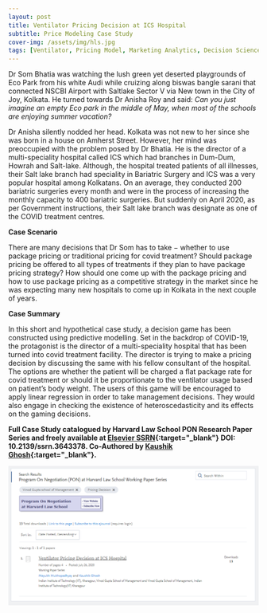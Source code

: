 ```yaml
---
layout: post
title: Ventilator Pricing Decision at ICS Hospital
subtitle: Price Modeling Case Study
cover-img: /assets/img/hls.jpg
tags: [Ventilator, Pricing Model, Marketing Analytics, Decision Science]
---
```


Dr Som Bhatia was watching the lush green yet deserted playgrounds of Eco Park from his white Audi while cruizing along biswas bangle sarani that connected NSCBI Airport with Saltlake Sector V via New town in the City of Joy, Kolkata. He turned towards Dr Anisha Roy and said: *Can you just imagine an empty Eco park in the middle of May, when most of the schools are enjoying summer vacation?* 

Dr Anisha silently nodded her head. Kolkata was not new to her since she was born in a house on Amherst Street. However, her mind was preoccupied with the problem posed by Dr Bhatia. He is the director of a multi-speciality hospital called ICS which had branches in Dum-Dum, Howrah and Salt-lake. Although, the hospital treated patients of all illnesses, their Salt lake branch had speciality in Bariatric Surgery and ICS was a very popular hospital among Kolkatans. On an average, they conducted 200 bariatric surgeries every month and were in the process of increasing the monthly capacity to 400 bariatric surgeries. But suddenly on April 2020, as per Government instructions, their Salt lake branch was designate as one of the COVID treatment centres.

**Case Scenario**

There are many decisions that Dr Som has to take − whether to use package pricing or traditional pricing for covid treatment? Should package pricing be offered to all types of treatments if they plan to have package pricing strategy? How should one come up with the package pricing and how to use package pricing as a competitive strategy in the market since he was expecting many new hospitals to come up in Kolkata in the next couple of years.


**Case Summary**

In this short and hypothetical case study, a decision game has been constructed using predictive modelling. Set in the backdrop of COVID-19, the protagonist is the director of a multi-speciality hospital that has been turned into covid treatment facility. The director is trying to make a pricing decision by discussing the same with his fellow consultant of the hospital. The options are whether the patient will be charged a flat package rate for covid treatment or should it be proportionate to the ventilator usage based on patient’s body weight. The users of this game will be encouraged to apply linear regression in order to take management decisions. They would also engage in checking the existence of heteroscedasticity and its effects on the gaming decisions.


**Full Case Study catalogued by Harvard Law School PON Research Paper Series and freely available at [Elsevier SSRN](https://papers.ssrn.com/sol3/papers.cfm?abstract_id=3643378){:target="_blank"} DOI: 10.2139/ssrn.3643378. Co-Authored by [Kaushik Ghosh](https://papers.ssrn.com/sol3/cf_dev/AbsByAuth.cfm?per_id=4021364){:target="_blank"}.**

![](/assets/img/Harvard_pricingcase.PNG)
